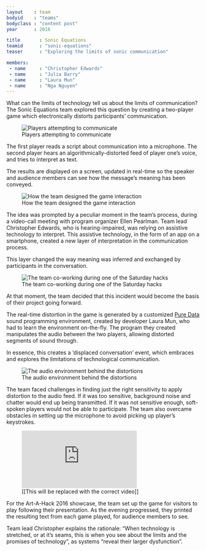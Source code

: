 ```yaml
---
layout    : team
bodyid    : "teams"
bodyclass : "content post"
year      : 2016

title       : Sonic Equations
teamid      : "sonic-equations"
teaser		: "Exploring the limits of sonic communication"

members:
 - name     : "Christopher Edwards"
 - name     : "Julia Barry"
 - name     : "Laura Mun"
 - name     : "Nga Nguyen"
---
```


What can the limits of technology tell us about the limits of communication? The Sonic Equations team explored this question by creating a two-player game which electronically distorts participants’ communication.

<figure>
	<img src="/images/teams/2016/sonic-equations/game.jpg" alt="Players attempting to communicate" />
	<figcaption>Players attempting to communicate</figcaption>
</figure>

The first player reads a script about communication into a microphone. The second player hears an algorithmically-distorted feed of player one’s voice, and tries to interpret as text.

The results are displayed on a screen, updated in real-time so the speaker and audience members can see how the message’s meaning has been conveyed.

<figure>
	<img src="/images/teams/2016/sonic-equations/flow.png" alt="How the team designed the game interaction" />
	<figcaption>How the team designed the game interaction</figcaption>
</figure>

The idea was prompted by a peculiar moment in the team’s process, during a video-call meeting with program organizer Ellen Pearlman. Team lead Christopher Edwards, who is hearing-impaired, was relying on assistive technology to interpret. This assistive technology, in the form of an app on a smartphone, created a new layer of interpretation in the communication process.

This layer changed the way meaning was inferred and exchanged by participants in the conversation. 

<figure>
	<img src="/images/teams/2016/sonic-equations/team.jpg" alt="The team co-working during one of the Saturday hacks" />
	<figcaption>The team co-working during one of the Saturday hacks</figcaption>
</figure>

At that moment, the team decided that this incident would become the basis of their project going forward.

The real-time distortion in the game is generated by a customized [Pure Data](https://puredata.info/) sound programming environment, created by developer Laura Mun, who had to learn the environment on-the-fly. The program they created manipulates the audio between the two players, allowing distorted segments of sound through.

In essence, this creates a ‘displaced conversation’ event, which embraces and explores the limitations of technological communication.

<figure>
	<img src="/images/teams/2016/sonic-equations/pure-data.jpg" alt="The audio environment behind the distortions" />
	<figcaption>The audio environment behind the distortions</figcaption>
</figure>

The team faced challenges in finding just the right sensitivity to apply distortion to the audio feed. If it was too sensitive, background noise and chatter would end up being transmitted. If it was not sensitive enough, soft-spoken players would not be able to participate. The team also overcame obstacles in setting up the microphone to avoid picking up player’s keystrokes.

<figure class="video ratio-54 with-caption">
	<iframe src="https://www.youtube.com/embed/kPY_Z_8Vg9s" frameborder="0" allowfullscreen></iframe>
	<figcaption>[[This will be replaced with the correct video]]</figcaption>
</figure>

For the Art-A-Hack 2016 showcase, the team set up the game for visitors to play following their presentation. As the evening progressed, they printed the resulting text from each game played, for audience members to see.

Team lead Christopher explains the rationale: “When technology is stretched, or at it’s seams, this is when you see about the limits and the promises of technology”, as systems “reveal their larger dysfunction”.
